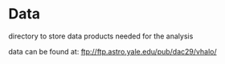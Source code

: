 # Data

directory to store data products needed for the analysis

data can be found at: ftp://ftp.astro.yale.edu/pub/dac29/vhalo/